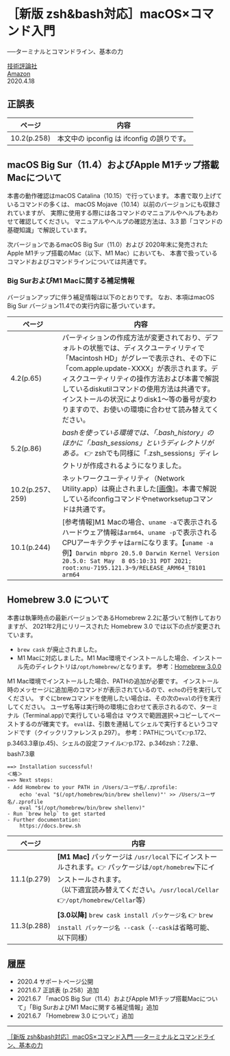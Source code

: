 # ［新版 zsh&bash対応］macOS×コマンド入門
──ターミナルとコマンドライン、基本の力

[技術評論社](https://gihyo.jp/book/2020/978-4-297-11225-7/)<br/>
[Amazon](https://www.amazon.co.jp/exec/obidos/ASIN/4297112256/?ie=UTF8&linkCode=shr&tag=utopia33-22)  
2020.4.18

## 正誤表

| ページ | 内容 |
| ---- | ---- |
|10.2(p.258)| 本文中の ipconfig は ifconfig の誤りです。|

## macOS Big Sur（11.4）およびApple M1チップ搭載Macについて

本書の動作確認はmacOS Catalina（10.15）で行っています。
本書で取り上げているコマンドの多くは、
macOS Mojave（10.14）以前のバージョンにも収録されていますが、
実際に使用する際には各コマンドのマニュアルやヘルプもあわせて確認してください。
マニュアルやヘルプの確認方法は、3.3 節「コマンドの基礎知識」で解説しています。

次バージョンであるmacOS Big Sur（11.0）および
2020年末に発売されたApple M1チップ搭載のMac（以下、M1 Mac）においても、
本書で扱っているコマンドおよびコマンドラインについては共通です。

### Big SurおよびM1 Macに関する補足情報

バージョンアップに伴う補足情報は以下のとおりです。
なお、本項はmacOS Big Sur バージョン11.4での実行内容に基づいています。

| ページ | 内容 |
| ---- | ---- |
| 4.2(p.65) | パーティションの作成方法が変更されており、デフォルトの状態では、ディスクユーティリティで「Macintosh HD」がグレーで表示され、その下に「com.apple.update-XXXX」が表示されます。ディスクユーティリティの操作方法および本書で解説しているdiskutilコマンドの使用方法は共通です。インストールの状況によりdisk1～等の番号が変わりますので、お使いの環境に合わせて読み替えてください。|
|5.2(p.86)|_bashを使っている環境では、「.bash_history」のほかに「.bash_sessions」というディレクトリがある。_ 👉 zshでも同様に「.zsh_sessions」ディレクトリが作成されるようになりました。|
|10.2(p.257、259)|ネットワークユーティリティ（Network Utility.app）は廃止されました[<a href="images/networkutility.png">画像</a>]。本書で解説しているifconfigコマンドやnetworksetupコマンドは共通です。|
|10.1(p.244)|[参考情報]M1 Macの場合、`uname -a`で表示されるハードウェア情報は`arm64`、`uname -p`で表示されるCPUアーキテクチャは`arm`になります。【`uname -a`例】`Darwin mbpro 20.5.0 Darwin Kernel Version 20.5.0: Sat May  8 05:10:31 PDT 2021; root:xnu-7195.121.3~9/RELEASE_ARM64_T8101 arm64`|

## Homebrew 3.0 について

本書は執筆時点の最新バージョンであるHomebrew 2.2に基づいて制作しておりますが、
2021年2月にリリースされた Homebrew 3.0 では以下の点が変更されています。

- `brew cask` が廃止されました。
- M1 Macに対応しました。M1 Mac環境でインストールした場合、インストール先のディレクトリは`/opt/homebrew/`となります。
参考：[Homebrew 3.0.0](https://brew.sh/2021/02/05/homebrew-3.0.0/)

M1 Mac環境でインストールした場合、PATHの追加が必要です。
インストール時のメッセージに追加用のコマンドが表示されているので、`echo`の行を実行してください。
すぐにbrewコマンドを使用したい場合は、その次の`eval`の行を実行してください。
ユーザ名等は実行時の環境に合わせて表示されるので、ターミナル（Terminal.app)で実行している場合は
マウスで範囲選択→コピーしてペーストするのが確実です。
`eval`は、引数を連結してシェルで実行するというコマンドです（クイックリファレンス p.297）。
参考：PATHについて👉p.172、p.3463.3章(p.45)、シェルの設定ファイル👉p.172、p.346zsh：7.2章、bash7.3章

```
==> Installation successful!
＜略＞
==> Next steps:
- Add Homebrew to your PATH in /Users/ユーザ名/.zprofile:
    echo 'eval "$(/opt/homebrew/bin/brew shellenv)"' >> /Users/ユーザ名/.zprofile
    eval "$(/opt/homebrew/bin/brew shellenv)"
- Run `brew help` to get started
- Further documentation: 
    https://docs.brew.sh
```

| ページ | 内容 |
| ---- | ---- |
|11.1(p.279)|**[M1 Mac]** パッケージは `/usr/local`下にインストールされます。👉 パッケージは`/opt/homebrew`下にインストールされます。<br />（以下適宜読み替えてください。`/usr/local/Cellar`👉`/opt/homebrew/Cellar`等）|
|11.3(p.288)|**[3.0以降]** `brew cask install パッケージ名` 👉 `brew install パッケージ名 --cask`（`--cask`は省略可能、以下同様）|

## 履歴

- 2020.4 サポートページ公開
- 2021.6.7 正誤表 (p.258）追加
- 2021.6.7 「macOS Big Sur（11.4）およびApple M1チップ搭載Macについて」「Big SurおよびM1 Macに関する補足情報」追加
- 2021.6.7 「Homebrew 3.0 について」追加
----
[［新版 zsh&bash対応］macOS×コマンド入門 ──ターミナルとコマンドライン、基本の力](https://nisim-m.github.io/macoscmdbook2/)
